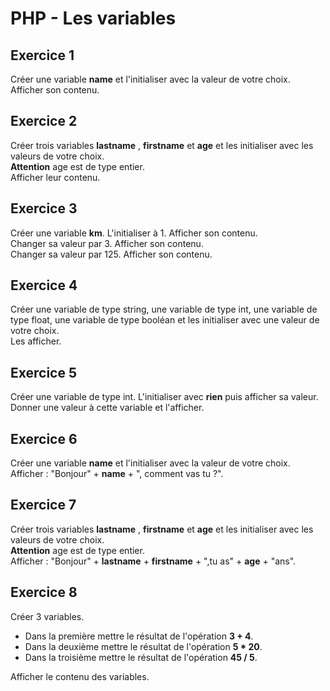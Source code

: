 # PHP - Les variables

## Exercice 1
Créer une variable **name** et l'initialiser avec la valeur de votre choix.  
Afficher son contenu.

## Exercice 2
Créer trois variables **lastname** , **firstname** et **age** et les initialiser avec les valeurs de votre choix.  
**Attention** age est de type entier.  
Afficher leur contenu.

## Exercice 3
Créer une variable **km**. L'initialiser à 1. Afficher son contenu.  
Changer sa valeur par 3. Afficher son contenu.  
Changer sa valeur par 125. Afficher son contenu.

## Exercice 4
Créer une variable de type string, une variable de type int, une variable de type float, une variable de type booléan et les initialiser avec une valeur de votre choix.  
Les afficher.

## Exercice 5
Créer une variable de type int. L'initialiser avec **rien** puis afficher sa valeur.  
Donner une valeur à cette variable et l'afficher.

## Exercice 6
Créer une variable **name** et l'initialiser avec la valeur de votre choix.  
Afficher : "Bonjour" + **name** + ", comment vas tu ?".

## Exercice 7
Créer trois variables **lastname** , **firstname** et **age** et les initialiser avec les valeurs de votre choix.  
**Attention** age est de type entier.  
Afficher : "Bonjour" + **lastname** + **firstname** + ",tu as" + **age** + "ans".

## Exercice 8
Créer 3 variables.  
- Dans la première mettre le résultat de l'opération **3 + 4**.  
- Dans la deuxième mettre le résultat de l'opération **5 * 20**.  
- Dans la troisième mettre le résultat de l'opération **45 / 5**.  

Afficher le contenu des variables.
